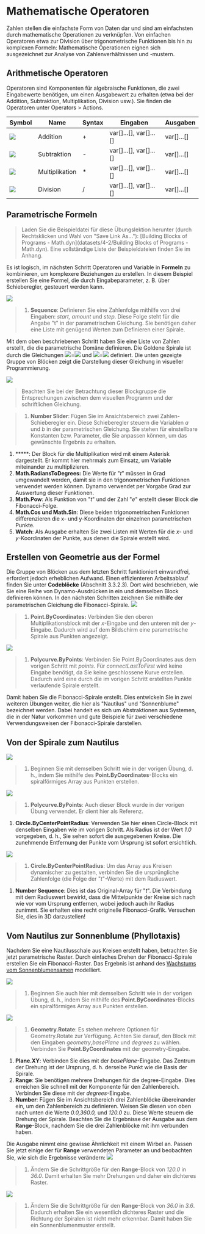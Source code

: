 # Mathematische Operatoren

Zahlen stellen die einfachste Form von Daten dar und sind am einfachsten durch mathematische Operationen zu verknüpfen. Von einfachen Operatoren etwa zur Division über trigonometrische Funktionen bis hin zu komplexen Formeln: Mathematische Operationen eignen sich ausgezeichnet zur Analyse von Zahlenverhältnissen und -mustern.

## Arithmetische Operatoren

Operatoren sind Komponenten für algebraische Funktionen, die zwei Eingabewerte benötigen, um einen Ausgabewert zu erhalten (etwa bei der Addition, Subtraktion, Multiplikation, Division usw.). Sie finden die Operatoren unter Operators > Actions.

| Symbol                                | Name           | Syntax | Eingaben                   | Ausgaben     |
| ------------------------------------- | -------------- | ------ | -------------------------- | ------------ |
| ![](../.gitbook/assets/add-Large.jpg) | Addition       | +      | var\[]...\[], var\[]...\[] | var\[]...\[] |
| ![](../.gitbook/assets/sub-Large.jpg) | Subtraktion    | -      | var\[]...\[], var\[]...\[] | var\[]...\[] |
| ![](../.gitbook/assets/mul-Large.jpg) | Multiplikation | \*     | var\[]...\[], var\[]...\[] | var\[]...\[] |
| ![](../.gitbook/assets/div-Large.jpg) | Division       | /      | var\[]...\[], var\[]...\[] | var\[]...\[] |

## Parametrische Formeln

> Laden Sie die Beispieldatei für diese Übungslektion herunter (durch Rechtsklicken und Wahl von "Save Link As..."): \[Building Blocks of Programs - Math.dyn]\(datasets/4-2/Building Blocks of Programs - Math.dyn). Eine vollständige Liste der Beispieldateien finden Sie im Anhang.

Es ist logisch, im nächsten Schritt Operatoren und Variable in **Formeln** zu kombinieren, um komplexere Beziehungen zu erstellen. In diesem Beispiel erstellen Sie eine Formel, die durch Eingabeparameter, z. B. über Schieberegler, gesteuert werden kann.

![](../.gitbook/assets/01.png)

> 1. **Sequence**: Definieren Sie eine Zahlenfolge mithilfe von drei Eingaben: _start, amount_ und _step_. Diese Folge steht für die Angabe "t" in der parametrischen Gleichung. Sie benötigen daher eine Liste mit genügend Werten zum Definieren einer Spirale.

Mit dem oben beschriebenen Schritt haben Sie eine Liste von Zahlen erstellt, die die parametrische Domäne definieren. Die Goldene Spirale ist durch die Gleichungen ![](../.gitbook/assets/x.gif)=![](../.gitbook/assets/goldenSpiral.gif) und ![](../.gitbook/assets/y.gif)=![](../.gitbook/assets/goldenSpiral2.gif) definiert. Die unten gezeigte Gruppe von Blöcken zeigt die Darstellung dieser Gleichung in visueller Programmierung.

![](../.gitbook/assets/02.png)

> Beachten Sie bei der Betrachtung dieser Blockgruppe die Entsprechungen zwischen dem visuellen Programm und der schriftlichen Gleichung.

> 1. **Number Slider**: Fügen Sie im Ansichtsbereich zwei Zahlen-Schieberegler ein. Diese Schieberegler steuern die Variablen _a_ und _b_ in der parametrischen Gleichung. Sie stehen für einstellbare Konstanten bzw. Parameter, die Sie anpassen können, um das gewünschte Ergebnis zu erhalten.

1. \*\*\*\*\*: Der Block für die Multiplikation wird mit einem Asterisk dargestellt. Er kommt hier mehrmals zum Einsatz, um Variable miteinander zu multiplizieren.
2. **Math.RadiansToDegrees:** Die Werte für "_t_" müssen in Grad umgewandelt werden, damit sie in den trigonometrischen Funktionen verwendet werden können. Dynamo verwendet per Vorgabe Grad zur Auswertung dieser Funktionen.
3. **Math.Pow**: Als Funktion von "_t_" und der Zahl "_e_" erstellt dieser Block die Fibonacci-Folge.
4. **Math.Cos und Math.Sin**: Diese beiden trigonometrischen Funktionen differenzieren die x- und y-Koordinaten der einzelnen parametrischen Punkte.
5. **Watch**: Als Ausgabe erhalten Sie zwei Listen mit Werten für die _x_- und _y_-Koordinaten der Punkte, aus denen die Spirale erstellt wird.

## Erstellen von Geometrie aus der Formel

Die Gruppe von Blöcken aus dem letzten Schritt funktioniert einwandfrei, erfordert jedoch erheblichen Aufwand. Einen effizienteren Arbeitsablauf finden Sie unter **Codeblöcke** (Abschnitt 3.3.2.3). Dort wird beschrieben, wie Sie eine Reihe von Dynamo-Ausdrücken in ein und demselben Block definieren können. In den nächsten Schritten zeichnen Sie mithilfe der parametrischen Gleichung die Fibonacci-Spirale. ![](<../.gitbook/assets/03 (1).png>)

> 1. **Point.ByCoordinates:** Verbinden Sie den oberen Multiplikationsblock mit der _x_-Eingabe und den unteren mit der _y_-Eingabe. Dadurch wird auf dem Bildschirm eine parametrische Spirale aus Punkten angezeigt.

![](../.gitbook/assets/03aaa.png)

> 1. **Polycurve.ByPoints**: Verbinden Sie Point.ByCoordinates aus dem vorigen Schritt mit _points_. Für _connectLastToFirst_ wird keine Eingabe benötigt, da Sie keine geschlossene Kurve erstellen. Dadurch wird eine durch die im vorigen Schritt erstellten Punkte verlaufende Spirale erstellt.

Damit haben Sie die Fibonacci-Spirale erstellt. Dies entwickeln Sie in zwei weiteren Übungen weiter, die hier als "Nautilus" und "Sonnenblume" bezeichnet werden. Dabei handelt es sich um Abstraktionen aus Systemen, die in der Natur vorkommen und gute Beispiele für zwei verschiedene Verwendungsweisen der Fibonacci-Spirale darstellen.

## Von der Spirale zum Nautilus

![](<../.gitbook/assets/03 (1).png>)

> 1. Beginnen Sie mit demselben Schritt wie in der vorigen Übung, d. h., indem Sie mithilfe des **Point.ByCoordinates**-Blocks ein spiralförmiges Array aus Punkten erstellen.

![](../.gitbook/assets/03aa.png)

> 1. **Polycurve.ByPoints**: Auch dieser Block wurde in der vorigen Übung verwendet. Er dient hier als Referenz.

1. **Circle.ByCenterPointRadius**: Verwenden Sie hier einen Circle-Block mit denselben Eingaben wie im vorigen Schritt. Als Radius ist der Wert _1.0_ vorgegeben, d. h., Sie sehen sofort die ausgegebenen Kreise. Die zunehmende Entfernung der Punkte vom Ursprung ist sofort ersichtlich.

![](../.gitbook/assets/03a.png)

> 1. **Circle.ByCenterPointRadius**: Um das Array aus Kreisen dynamischer zu gestalten, verbinden Sie die ursprüngliche Zahlenfolge (die Folge der "_t_"-Werte) mit dem Radiuswert.

1. **Number Sequence**: Dies ist das Original-Array für "_t_". Die Verbindung mit dem Radiuswert bewirkt, dass die Mittelpunkte der Kreise sich nach wie vor vom Ursprung entfernen, wobei jedoch auch ihr Radius zunimmt. Sie erhalten eine recht originelle Fibonacci-Grafik. Versuchen Sie, dies in 3D darzustellen!

## Vom Nautilus zur Sonnenblume (Phyllotaxis)

Nachdem Sie eine Nautilusschale aus Kreisen erstellt haben, betrachten Sie jetzt parametrische Raster. Durch einfaches Drehen der Fibonacci-Spirale erstellen Sie ein Fibonacci-Raster. Das Ergebnis ist anhand des [Wachstums vom Sonnenblumensamen](http://ms.unimelb.edu.au/\~segerman/papers/sunflower\_spiral\_fibonacci\_metric.pdf) modelliert.

![](<../.gitbook/assets/03 (1).png>)

> 1. Beginnen Sie auch hier mit demselben Schritt wie in der vorigen Übung, d. h., indem Sie mithilfe des **Point.ByCoordinates**-Blocks ein spiralförmiges Array aus Punkten erstellen.

![](<../.gitbook/assets/04 (1).png>)

> 1. **Geometry.Rotate**: Es stehen mehrere Optionen für Geometry.Rotate zur Verfügung. Achten Sie darauf, den Block mit den Eingaben _geometry_,_basePlane_ und _degrees_ zu wählen. Verbinden Sie **Point.ByCoordinates** mit der geometry-Eingabe.

1. **Plane.XY**: Verbinden Sie dies mit der _basePlane_-Eingabe. Das Zentrum der Drehung ist der Ursprung, d. h. derselbe Punkt wie die Basis der Spirale.
2. **Range**: Sie benötigen mehrere Drehungen für die degree-Eingabe. Dies erreichen Sie schnell mit der Komponente für den Zahlenbereich. Verbinden Sie diese mit der _degrees_-Eingabe.
3. **Number**: Fügen Sie im Ansichtsbereich drei Zahlenblöcke übereinander ein, um den Zahlenbereich zu definieren. Weisen Sie diesen von oben nach unten die Werte _0.0,360.0,_ und _120.0_ zu. Diese Werte steuern die Drehung der Spirale. Beachten Sie die Ergebnisse der Ausgabe aus dem **Range**-Block, nachdem Sie die drei Zahlenblöcke mit ihm verbunden haben.

Die Ausgabe nimmt eine gewisse Ähnlichkeit mit einem Wirbel an. Passen Sie jetzt einige der für **Range** verwendeten Parameter an und beobachten Sie, wie sich die Ergebnisse verändern: ![](../.gitbook/assets/05.png)

> 1. Ändern Sie die Schrittgröße für den **Range**-Block von _120.0_ in _36.0_. Damit erhalten Sie mehr Drehungen und daher ein dichteres Raster.

![](<../.gitbook/assets/06 (1).png>)

> 1. Ändern Sie die Schrittgröße für den **Range**-Block von _36.0_ in _3.6_. Dadurch erhalten Sie ein wesentlich dichteres Raster und die Richtung der Spiralen ist nicht mehr erkennbar. Damit haben Sie ein Sonnenblumenmuster erstellt.
